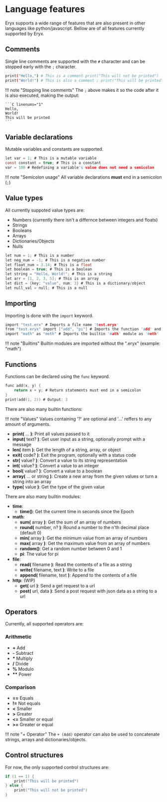 # Language features

Eryx supports a wide range of features that are also present in other languages like python/javascript.
Bellow are of all features currently supported by Eryx.

## Comments
Single line comments are supported with the `#` character and can be stopped early with the `;` character.
```sh linenums="1"
print("Hello,") # This is a comment print("This will not be printed")
print("World!") # This is also a comment ; print("This will be printed")
```
!!! note "Stopping line comments"
    The `;` above makes it so the code after it is also executed, making the output:

    ```C linenums="1"
    Hello,
    World!
    This will be printed
    ```

## Variable declarations
Mutable variables and constants are supported.
```C linenums="1"
let var = 1; # This is a mutable variable
const constant = true; # This is a constant
var = 100 # Redefining a variable's value does not need a semicolon
```
!!! note "Semicolon usage"
    All variable declarations **must** end in a semicolon (`;`)

## Value types
All currently suppoted value types are:

* Numbers (currently there isn't a differnce between integers and floats)
* Strings
* Booleans
* Arrays
* Dictionaries/Objects
* Nulls

```C linenums="1"
let num = 1; # This is a number
let neg_num = -1; # This is a negative number
let float_num = 3.14; # This is a float
let boolean = true; # This is a boolean
let string = "Hello, World!"; # This is a string
let arr = [1, 2, 3, 5]; # This is an array
let dict = {key: "value", num: 3} # This is a dictionary/object
let null_val = null; # This is a null
```

## Importing
Importing is done with the `import` keyword.

```C linenums="1"
import "test.erx" # Imports a file name 'test.eryx'
from "test.eryx" import ["add", "pi"] # Imports the function 'add' and variable 'pi' from 'test.eryx'
import "math" as "meth" # Imports the builtin 'math' module as 'meth'
```

!!! note "Builtins"
    Builtin modules are imported without the ".eryx" (example: "math")

## Functions
Functions can be declared using the `func` keyword.

```C linenums="1"
func add(x, y) {
    return x + y; # Return statements must end in a semicolon
}
print(add(1, 2)) # Output: 3
```

There are also many builtin functions:

!!! note "Values"
    Values containing '?' are optional and '...' reffers to any amount of arguments.

* **print(** ... **)**: Print all values passed to it
* **input(** text? **)**: Get user input as a string, optionally prompt with a message
* **len(** item **)**: Get the length of a string, array, or object
* **exit(** code? **)**: Exit the program, optionally with a status code
* **str(** value? **)**: Convert a value to its string representation
* **int(** value? **)**: Convert a value to an integer
* **bool(** value? **)**: Convert a value to a boolean
* **array(** ... or string **)**: Create a new array from the given values or turn a string into an array
* **type(** value **)**: Get the type of the given value


There are also many builtin modules:

- **time**:
  - **time()**: Get the current time in seconds since the Epoch
- **math**:
  - **sum(** array **)**: Get the sum of an array of numbers
  - **round(** number, n? **)**: Round a number to the n'th decimal place (default 0)
  - **min(** array **)**: Get the minimum value from an array of numbers
  - **max(** array **)**: Get the maximum value from an array of numbers
  - **random()**: Get a random number between 0 and 1
  - **pi**: The value for pi
- **file**:
  - **read(** filename **)**: Read the contents of a file as a string
  - **write(** filename, text **)**: Write to a file
  - **append(** filename, text **)**: Append to the contents of a file
- **http**: (WIP)
  - **get(** url **)**: Send a get request to a url
  - **post(** url, data **)**: Send a post request with json data as a string to a url

## Operators
Currently, all supported operators are:

### Arithmetic

* **+** Add
* **-** Subtract
* **\*** Multiply
* **/** Divide
* **%** Modulo
* **\*\*** Power

### Comparison

* **==** Equals
* **!=** Not equals
* **<** Smaller
* **>** Greater
* **<=** Smaller or equal
* **>=** Greater or equal

!!! note "+ Operator"
    The `+ (Add)` operator can also be used to concatenate strings, arrays and dictionaries/objects.

## Control structures
For now, the only supported control structures are:

```C linenums="1"
if (1 == 1) {
    print("This will be printed")
} else {
    print("This will not be printed")
}
```